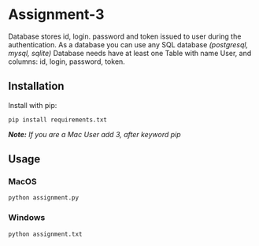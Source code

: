 # Assignment-3
Database stores id, login. password and token issued to user during the authentication. 
As a database you can use any SQL database *(postgresql, mysql, sqlite)*
Database needs have at least one Table with name User, and columns: id, login, password, token. 


## Installation
Install with pip:
```
pip install requirements.txt
```
***Note:** If you are a Mac User add 3, after keyword pip*

## Usage

### MacOS
```
python assignment.py
```

### Windows
```
python assignment.txt
```
